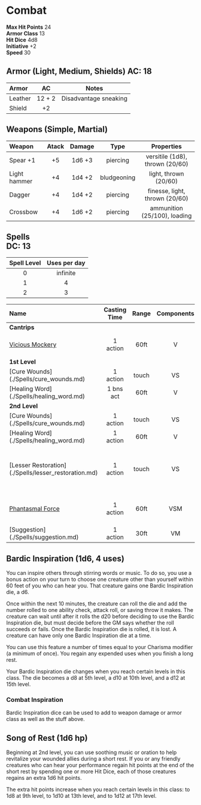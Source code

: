 Combat
======

__Max Hit Points__ 24  
__Armor Class__ 13   
__Hit Dice__ 4d8   
__Initiative__ +2   
__Speed__ 30   



Armor (Light, Medium, Shields) 
__AC:__ 18  
-----

| Armor   | AC | Notes |
| :-----  | :---: | :---: |
| Leather | 12 + 2 | Disadvantage sneaking |
| Shield | +2 | |

Weapons (Simple, Martial)
--------------
| Weapon      | Atack  | Damage  | Type        | Properties |
| :------     | :----: | :----:  | :---:       | :---: |
|Spear +1     | +5     | 1d6 +3  | piercing    | versitile (1d8), thrown (20/60) |
|Light hammer | +4     | 1d4 +2  | bludgeoning | light, thrown (20/60) |
|Dagger       | +4     | 1d4 +2  | piercing    | finesse, light, thrown (20/60) |
|Crossbow     | +4     | 1d6 +2  | piercing    |  ammunition (25/100), loading |


Spells  
__DC:__ 13
--------
| Spell Level | Uses per day |
| :---:       | :---:        |
| 0           | infinite     | 
| 1           | 4            |
| 2           | 3            |


|Name | Casting Time | Range | Components | Duration | Damage |  Notes |
|:--- | :----------: | :---: | :--------: | :------: | :----: | ---- |
| __Cantrips__ |
|[Vicious Mockery](./Spells/vicious_mockery.md)| 1 action | 60ft | V | Instant | 1d4 psychic dmg | Wisdom Save |
| __1st Level__ |
|[Cure Wounds] (./Spells/cure_wounds.md)                 | 1 action  | touch | VS | Instant | - | 1d8 +4 hp |
|[Healing Word] (./Spells/healing_word.md)               | 1 bns act | 60ft | V | Instant | - | 1d4 +4 hp |
| __2nd Level__ |
|[Cure Wounds] (./Spells/cure_wounds.md)                 | 1 action  | touch | VS | Instant | - | 2d8 +4 hp |
|[Healing Word] (./Spells/healing_word.md)               | 1 action  | 60ft | V | Instant | - | 2d4 +4 hp |
|[Lesser Restoration] (./Spells/lesser_restoration.md)   | 1 action  | touch | VS | Instant | - | curse disease or blindness, deafness, paralysis, poisoned |
|[Phantasmal Force](./Spells/phantasmal_force.md)| 1 action | 60ft| VSM | concentration, 1min| 1d6 | Must use action to investigate (Int save) |
|[Suggestion] (./Spells/suggestion.md)                 | 1 action | 30ft | VM | up to 8hrs | - | Jedi Mind Trick |


Bardic Inspiration (1d6, 4 uses)
------------------
You can inspire others through stirring words or music. To do so, you use a bonus action on your turn to choose one creature other than yourself within 60 feet of you who can hear you. That creature gains one Bardic Inspiration die, a d6.

Once within the next 10 minutes, the creature can roll the die and add the number rolled to one ability check, attack roll, or saving throw it makes. The creature can wait until after it rolls the d20 before deciding to use the Bardic Inspiration die, but must decide before the GM says whether the roll succeeds or fails. Once the Bardic Inspiration die is rolled, it is lost. A creature can have only one Bardic Inspiration die at a time.

You can use this feature a number of times equal to your Charisma modifier (a minimum of once). You regain any expended uses when you finish a long rest.

Your Bardic Inspiration die changes when you reach certain levels in this class. The die becomes a d8 at 5th level, a d10 at 10th level, and a d12 at 15th level.

### Combat Inspiration
Bardic Inspiration dice can be used to add to weapon damage or armor class as well as the stuff above. 


Song of Rest (1d6 hp)
-------------
Beginning at 2nd level, you can use soothing music or oration to help revitalize your wounded allies during a short rest. If you or any friendly creatures who can hear your performance regain hit points at the end of the short rest by spending one or more Hit Dice, each of those creatures regains an extra 1d6 hit points.

The extra hit points increase when you reach certain levels in this class: to 1d8 at 9th level, to 1d10 at 13th level, and to 1d12 at 17th level.
